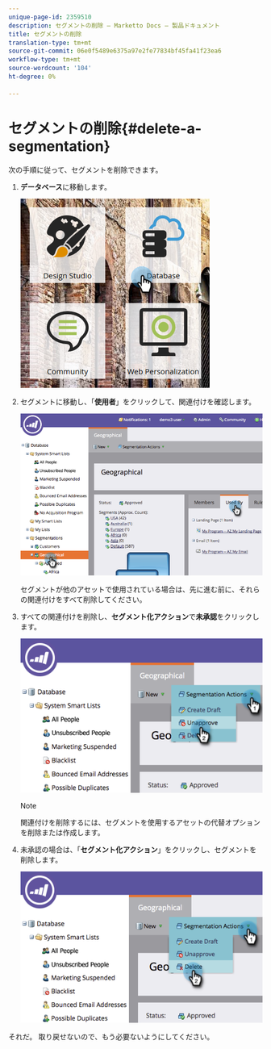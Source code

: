 ```yaml
---
unique-page-id: 2359510
description: セグメントの削除 — Marketto Docs — 製品ドキュメント
title: セグメントの削除
translation-type: tm+mt
source-git-commit: 06e0f5489e6375a97e2fe77834bf45fa41f23ea6
workflow-type: tm+mt
source-wordcount: '104'
ht-degree: 0%

---
```



# セグメントの削除{#delete-a-segmentation}

次の手順に従って、セグメントを削除できます。

1. **データベース**&#x200B;に移動します。

   ![](assets/image2017-3-28-14-3a55-3a26.png)

1. セグメントに移動し、「**使用者**」をクリックして、関連付けを確認します。

   ![](assets/image2017-3-28-15-3a51-3a8.png)

   セグメントが他のアセットで使用されている場合は、先に進む前に、それらの関連付けをすべて削除してください。

1. すべての関連付けを削除し、**セグメント化アクション**&#x200B;で&#x200B;**未承認**&#x200B;をクリックします。

   ![](assets/image2017-3-28-15-3a51-3a30.png)

   >[!NOTE]
   >
   >関連付けを削除するには、セグメントを使用するアセットの代替オプションを削除または作成します。

1. 未承認の場合は、「**セグメント化アクション**」をクリックし、セグメントを削除します。

   ![](assets/image2017-3-28-15-3a51-3a46.png)

それだ。 取り戻せないので、もう必要ないようにしてください。
